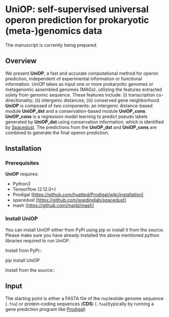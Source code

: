 # UniOP: self-supervised universal operon prediction for prokaryotic (meta-)genomics data
The manuscript is currently being prepared.

## Overview
We present **UniOP**, a fast and accurate computational method for operon prediction, independent of experimental information or functional information. UniOP takes as input one or more prokaryotic genomes or metagenomic assembled genomes (MAGs), utilizing the features extracted solely from genomic sequence. These features include:
(i) transcription co-directionality;
(ii) intergenic distances; 
(iii) conserved gene neighborhood. 
**UniOP** is composed of two components: an intergenic distance-based module **UniOP_dst** and a conservation-based module **UniOP_cons**. **UniOP_cons** is a regression model learning to predict pseudo labels generated by **UniOP_dst** using conservation information, which is identified by [Spacedust](https://github.com/soedinglab/spacedust). The predictions from the **UniOP_dst** and **UniOP_cons** are combined to generate the final operon prediction. 


## Installation
### Prerequisites
**UniOP** requires:

* Python3
* Tensorflow (2.12.0+)
* Prodigal [https://github.com/hyattpd/Prodigal/wiki/installation]
* spacedust [https://github.com/soedinglab/spacedust]
* mash [https://github.com/marbl/mash]

### Install UniOP
You can install UniOP either from PyPi using pip or install it from the source. Please make sure you have already installed the above mentioned python libraries required to run UniOP.

Install from PyPi::

pip install UniOP

Install from the source::




## Input
The starting point is either a FASTA file of the nucleotide genome sequence (`.fna`) or protein-coding sequences (**CDS**) (`.faa`)(typically by running a gene prediction program like [Prodigal](https://github.com/hyattpd/Prodigal))
